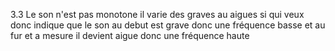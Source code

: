 
3.3 Le son n'est pas monotone il varie des graves au aigues si qui veux donc indique que le son au debut est grave donc une fréquence basse et au fur et a mesure il devient aigue donc une fréquence haute
